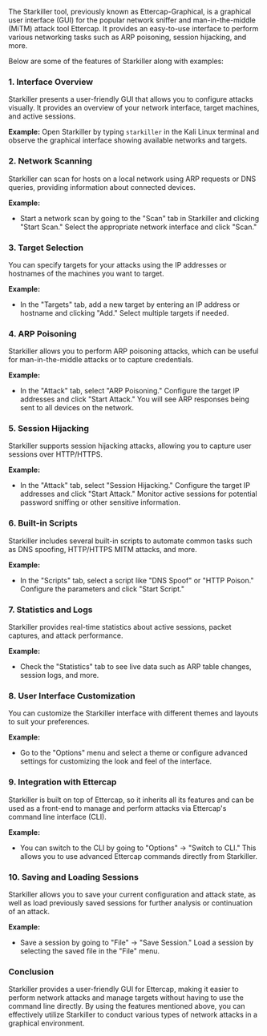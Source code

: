  The Starkiller tool, previously known as Ettercap-Graphical, is a graphical user interface (GUI) for the popular network sniffer and man-in-the-middle (MiTM) attack tool Ettercap. It provides an easy-to-use interface to perform various networking tasks such as ARP poisoning, session hijacking, and more.

Below are some of the features of Starkiller along with examples:

### 1. Interface Overview
Starkiller presents a user-friendly GUI that allows you to configure attacks visually. It provides an overview of your network interface, target machines, and active sessions.

**Example:**
Open Starkiller by typing `starkiller` in the Kali Linux terminal and observe the graphical interface showing available networks and targets.

### 2. Network Scanning
Starkiller can scan for hosts on a local network using ARP requests or DNS queries, providing information about connected devices.

**Example:**
- Start a network scan by going to the "Scan" tab in Starkiller and clicking "Start Scan." Select the appropriate network interface and click "Scan."

### 3. Target Selection
You can specify targets for your attacks using the IP addresses or hostnames of the machines you want to target.

**Example:**
- In the "Targets" tab, add a new target by entering an IP address or hostname and clicking "Add." Select multiple targets if needed.

### 4. ARP Poisoning
Starkiller allows you to perform ARP poisoning attacks, which can be useful for man-in-the-middle attacks or to capture credentials.

**Example:**
- In the "Attack" tab, select "ARP Poisoning." Configure the target IP addresses and click "Start Attack." You will see ARP responses being sent to all devices on the network.

### 5. Session Hijacking
Starkiller supports session hijacking attacks, allowing you to capture user sessions over HTTP/HTTPS.

**Example:**
- In the "Attack" tab, select "Session Hijacking." Configure the target IP addresses and click "Start Attack." Monitor active sessions for potential password sniffing or other sensitive information.

### 6. Built-in Scripts
Starkiller includes several built-in scripts to automate common tasks such as DNS spoofing, HTTP/HTTPS MITM attacks, and more.

**Example:**
- In the "Scripts" tab, select a script like "DNS Spoof" or "HTTP Poison." Configure the parameters and click "Start Script."

### 7. Statistics and Logs
Starkiller provides real-time statistics about active sessions, packet captures, and attack performance.

**Example:**
- Check the "Statistics" tab to see live data such as ARP table changes, session logs, and more.

### 8. User Interface Customization
You can customize the Starkiller interface with different themes and layouts to suit your preferences.

**Example:**
- Go to the "Options" menu and select a theme or configure advanced settings for customizing the look and feel of the interface.

### 9. Integration with Ettercap
Starkiller is built on top of Ettercap, so it inherits all its features and can be used as a front-end to manage and perform attacks via Ettercap's command line interface (CLI).

**Example:**
- You can switch to the CLI by going to "Options" -> "Switch to CLI." This allows you to use advanced Ettercap commands directly from Starkiller.

### 10. Saving and Loading Sessions
Starkiller allows you to save your current configuration and attack state, as well as load previously saved sessions for further analysis or continuation of an attack.

**Example:**
- Save a session by going to "File" -> "Save Session." Load a session by selecting the saved file in the "File" menu.

### Conclusion
Starkiller provides a user-friendly GUI for Ettercap, making it easier to perform network attacks and manage targets without having to use the command line directly. By using the features mentioned above, you can effectively utilize Starkiller to conduct various types of network attacks in a graphical environment.

